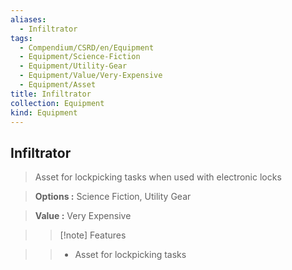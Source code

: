 ```yaml
---
aliases:
  - Infiltrator
tags:
  - Compendium/CSRD/en/Equipment
  - Equipment/Science-Fiction
  - Equipment/Utility-Gear
  - Equipment/Value/Very-Expensive
  - Equipment/Asset
title: Infiltrator
collection: Equipment
kind: Equipment
---
```

## Infiltrator    
    
>Asset for lockpicking tasks when used with electronic locks    
> **Options :** Science Fiction, Utility Gear    
> **Value :** Very Expensive    
>>[!note] Features    
>> - Asset for lockpicking tasks